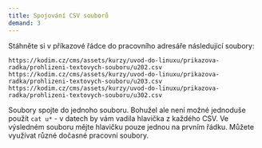 ```yaml
---
title: Spojování CSV souborů
demand: 3
---
```


Stáhněte si v příkazové řádce do pracovního adresáře následující soubory:

```shell
https://kodim.cz/cms/assets/kurzy/uvod-do-linuxu/prikazova-radka/prohlizeni-textovych-souboru/u202.csv
https://kodim.cz/cms/assets/kurzy/uvod-do-linuxu/prikazova-radka/prohlizeni-textovych-souboru/u203.csv
https://kodim.cz/cms/assets/kurzy/uvod-do-linuxu/prikazova-radka/prohlizeni-textovych-souboru/u302.csv
```

Soubory spojte do jednoho souboru. Bohužel ale není možné jednoduše použít `cat u*` - v datech by vám vadila hlavička z každého CSV. Ve výsledném souboru mějte hlavičku pouze jednou na prvním řádku. Můžete využívat různé dočasné pracovní soubory.
